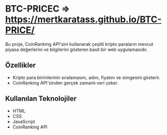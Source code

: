 # BTC-PRICEC => https://mertkaratass.github.io/BTC-PRICE/

Bu proje, CoinRanking API'sini kullanarak çeşitli kripto paraların mevcut piyasa değerlerini ve bilgilerini gösteren basit bir web uygulamasıdır.

## Özellikler
- Kripto para birimlerinin sıralamasını, adını, fiyatını ve simgesini gösterir.
- CoinRanking API'sinden gerçek zamanlı veri çeker.

## Kullanılan Teknolojiler

- HTML
- CSS
- JavaScript
- CoinRanking API
